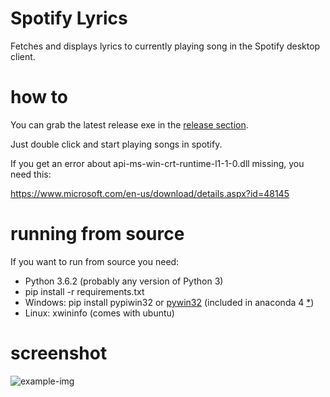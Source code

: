 # Spotify Lyrics
Fetches and displays lyrics to currently playing song in the Spotify desktop client.

# how to
You can grab the latest release exe in the [release section](https://github.com/fr31/spotifylyrics/releases).

Just double click and start playing songs in spotify. 

If you get an error about api-ms-win-crt-runtime-l1-1-0.dll missing, you need this:

https://www.microsoft.com/en-us/download/details.aspx?id=48145

# running from source
If you want to run from source you need:

* Python 3.6.2 (probably any version of Python 3)
* pip install -r requirements.txt
* Windows: pip install pypiwin32 or [pywin32](https://sourceforge.net/projects/pywin32/) (included in anaconda 4 [*](https://github.com/fr31/spotifylyrics/issues/5))
* Linux: xwininfo (comes with ubuntu)

# screenshot
![example-img](https://i.imgur.com/51umyjo.png)
